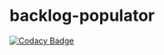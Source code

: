 # backlog-populator

[![Codacy Badge](https://api.codacy.com/project/badge/Grade/6ea2f000c3584f5c872d39e96683fb33)](https://app.codacy.com/app/mb1069/backlog-populator?utm_source=github.com&utm_medium=referral&utm_content=EBI-Metagenomics/backlog-populator&utm_campaign=badger)